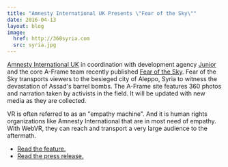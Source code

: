 ```yaml
---
title: "Amnesty International UK Presents \"Fear of the Sky\""
date: 2016-04-13
layout: blog
image:
  href: http://360syria.com
  src: syria.jpg
---
```


[Amnesty International UK](https://www.amnesty.org.uk/) in coordination with development agency [Junior](http://www.junior.io/) and the core A-Frame team recently published [Fear of the Sky](http://360syria.com). Fear of the Sky transports viewers to the besieged city of Aleppo, Syria to witness the devastation of Assad's barrel bombs. The A-Frame site features 360 photos and narration taken by activists in the field. It will be updated with new media as they are collected.

VR is often referred to as an "empathy machine". And it is human rights organizations like Amnesty International that are in most need of empathy. With WebVR, they can reach and transport a very large audience to the aftermath.

- [Read the feature.](https://www.amnesty.org.uk/blogs/ether/360-syria-media-activists-war-crimes-barrel-bombs)
- [Read the press release.](http://www.amnestyusa.org/news/press-releases/360syria-virtual-tour-website-reveals-devastation-of-aleppo-barrel-bombing)

<!-- more -->
